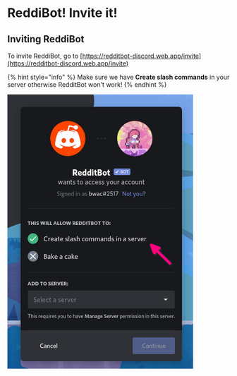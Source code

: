 # ReddiBot! Invite it!

## Inviting ReddiBot

To invite ReddiBot, go to [https://redditbot-discord.web.app/invite](https://redditbot-discord.web.app/invite)

{% hint style="info" %}
Make sure we have **Create slash commands** in your server otherwise RedditBot won't work!
{% endhint %}

![](.gitbook/assets/image%20%281%29.png)

